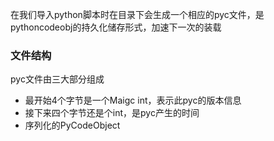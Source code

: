 在我们导入python脚本时在目录下会生成一个相应的pyc文件，是pythoncodeobj的持久化储存形式，加速下一次的装载

### 文件结构

pyc文件由三大部分组成

* 最开始4个字节是一个Maigc int，表示此pyc的版本信息
* 接下来四个字节还是个int，是pyc产生的时间
* 序列化的PyCodeObject

